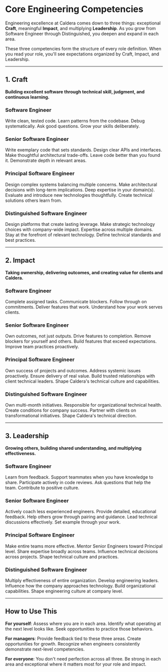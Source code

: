 # Core Engineering Competencies

Engineering excellence at Caldera comes down to three things: exceptional **Craft**, meaningful **Impact**, and multiplying **Leadership**. As you grow from Software Engineer through Distinguished, you deepen and expand in each area.

These three competencies form the structure of every role definition. When you read your role, you'll see expectations organized by Craft, Impact, and Leadership.

---

## 1. Craft

**Building excellent software through technical skill, judgment, and continuous learning.**

### Software Engineer
Write clean, tested code. Learn patterns from the codebase. Debug systematically. Ask good questions. Grow your skills deliberately.

### Senior Software Engineer
Write exemplary code that sets standards. Design clear APIs and interfaces. Make thoughtful architectural trade-offs. Leave code better than you found it. Demonstrate depth in relevant areas.

### Principal Software Engineer
Design complex systems balancing multiple concerns. Make architectural decisions with long-term implications. Deep expertise in your domain(s). Evaluate and introduce new technologies thoughtfully. Create technical solutions others learn from.

### Distinguished Software Engineer
Design platforms that create lasting leverage. Make strategic technology choices with company-wide impact. Expertise across multiple domains. Stay at the forefront of relevant technology. Define technical standards and best practices.

---

## 2. Impact

**Taking ownership, delivering outcomes, and creating value for clients and Caldera.**

### Software Engineer
Complete assigned tasks. Communicate blockers. Follow through on commitments. Deliver features that work. Understand how your work serves clients.

### Senior Software Engineer
Own outcomes, not just outputs. Drive features to completion. Remove blockers for yourself and others. Build features that exceed expectations. Improve team practices proactively.

### Principal Software Engineer
Own success of projects and outcomes. Address systemic issues proactively. Ensure delivery of real value. Build trusted relationships with client technical leaders. Shape Caldera's technical culture and capabilities.

### Distinguished Software Engineer
Own multi-month initiatives. Responsible for organizational technical health. Create conditions for company success. Partner with clients on transformational initiatives. Shape Caldera's technical direction.

---

## 3. Leadership

**Growing others, building shared understanding, and multiplying effectiveness.**

### Software Engineer
Learn from feedback. Support teammates when you have knowledge to share. Participate actively in code reviews. Ask questions that help the team. Contribute to positive culture.

### Senior Software Engineer
Actively coach less experienced engineers. Provide detailed, educational feedback. Help others grow through pairing and guidance. Lead technical discussions effectively. Set example through your work.

### Principal Software Engineer
Make entire teams more effective. Mentor Senior Engineers toward Principal level. Share expertise broadly across teams. Influence technical decisions across projects. Shape technical culture and practices.

### Distinguished Software Engineer
Multiply effectiveness of entire organization. Develop engineering leaders. Influence how the company approaches technology. Build organizational capabilities. Shape engineering culture at company level.

---

## How to Use This

**For yourself**: Assess where you are in each area. Identify what operating at the next level looks like. Seek opportunities to practice those behaviors.

**For managers**: Provide feedback tied to these three areas. Create opportunities for growth. Recognize when engineers consistently demonstrate next-level competencies.

**For everyone**: You don't need perfection across all three. Be strong in each area and exceptional where it matters most for your role and impact.
